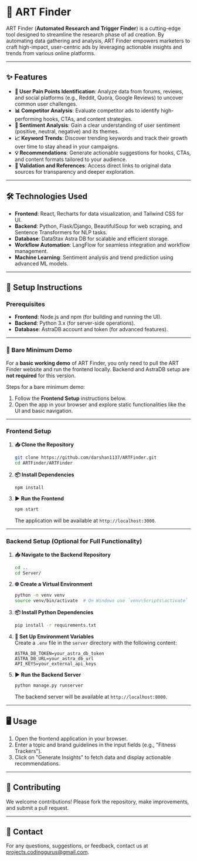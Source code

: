 # 🎯 **ART Finder**

ART Finder (**Automated Research and Trigger Finder**) is a cutting-edge tool designed to streamline the research phase of ad creation. By automating data gathering and analysis, ART Finder empowers marketers to craft high-impact, user-centric ads by leveraging actionable insights and trends from various online platforms.

---

## ✨ **Features**

- **📌 User Pain Points Identification**: Analyze data from forums, reviews, and social platforms (e.g., Reddit, Quora, Google Reviews) to uncover common user challenges.  
- **📊 Competitor Analysis**: Evaluate competitor ads to identify high-performing hooks, CTAs, and content strategies.  
- **💬 Sentiment Analysis**: Gain a clear understanding of user sentiment (positive, neutral, negative) and its themes.  
- **📈 Keyword Trends**: Discover trending keywords and track their growth over time to stay ahead in your campaigns.  
- **💡 Recommendations**: Generate actionable suggestions for hooks, CTAs, and content formats tailored to your audience.  
- **📄 Validation and References**: Access direct links to original data sources for transparency and deeper exploration.

---

## 🛠️ **Technologies Used**

- **Frontend**: React, Recharts for data visualization, and Tailwind CSS for UI.  
- **Backend**: Python, Flask/Django, BeautifulSoup for web scraping, and Sentence Transformers for NLP tasks.  
- **Database**: DataStax Astra DB for scalable and efficient storage.  
- **Workflow Automation**: LangFlow for seamless integration and workflow management.  
- **Machine Learning**: Sentiment analysis and trend prediction using advanced ML models.

---

## 🚀 **Setup Instructions**

### **Prerequisites**

- **Frontend**: Node.js and npm (for building and running the UI).  
- **Backend**: Python 3.x (for server-side operations).  
- **Database**: AstraDB account and token (for advanced features).  

---

### **📝 Bare Minimum Demo**

For a **basic working demo** of ART Finder, you only need to pull the ART Finder website and run the frontend locally. Backend and AstraDB setup are **not required** for this version.

Steps for a bare minimum demo:  
1. Follow the **Frontend Setup** instructions below.  
2. Open the app in your browser and explore static functionalities like the UI and basic navigation.  

---

### **Frontend Setup**

1. **📥 Clone the Repository**  
   ```bash
   git clone https://github.com/darshan1137/ARTFinder.git
   cd ARTFinder/ARTFinder
   ```

2. **📦 Install Dependencies**  
   ```bash
   npm install
   ```

3. **▶️ Run the Frontend**  
   ```bash
   npm start
   ```  
   The application will be available at `http://localhost:3000`.

---

### **Backend Setup (Optional for Full Functionality)**

1. **📥 Navigate to the Backend Repository**  
   ```bash
   cd ..
   cd Server/
   ```

2. **🌐 Create a Virtual Environment**  
   ```bash
   python -m venv venv
   source venv/bin/activate  # On Windows use `venv\Scripts\activate`
   ```

3. **📦 Install Python Dependencies**  
   ```bash
   pip install -r requirements.txt
   ```

4. **🔑 Set Up Environment Variables**  
   Create a `.env` file in the `server` directory with the following content:  
   ```plaintext
   ASTRA_DB_TOKEN=your_astra_db_token
   ASTRA_DB_URL=your_astra_db_url
   API_KEYS=your_external_api_keys
   ```

5. **▶️ Run the Backend Server**  
   ```bash
   python manage.py runserver
   ```  
   The backend server will be available at `http://localhost:8000`.

---

## 🖥️ **Usage**

1. Open the frontend application in your browser.  
2. Enter a topic and brand guidelines in the input fields (e.g., "Fitness Trackers").  
3. Click on "Generate Insights" to fetch data and display actionable recommendations.  

---

## 🤝 **Contributing**

We welcome contributions! Please fork the repository, make improvements, and submit a pull request.  

---

## 📧 **Contact**

For any questions, suggestions, or feedback, contact us at [projects.codinggurus@gmail.com](mailto:projects.codinggurus@gmail.com).  
